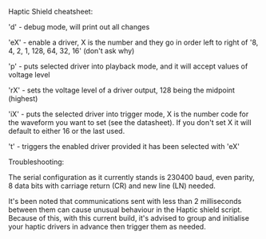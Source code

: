 Haptic Shield cheatsheet:

'd' - debug mode, will print out all changes

'eX' - enable a driver, X is the number and they go in order left to right of '8, 4, 2, 1, 128, 64, 32, 16' (don't ask why)

'p' - puts selected driver into playback mode, and it will accept values of voltage level

'rX' - sets the voltage level of a driver output, 128 being the midpoint (highest)

'iX' - puts the selected driver into trigger mode, X is the number code for the waveform you want to set (see the datasheet). If you don't set X it will default to either 16 or the last used.

't' - triggers the enabled driver provided it has been selected with 'eX'

Troubleshooting:

The serial configuration as it currently stands is 230400 baud, even parity, 8 data bits with carriage return (CR) and new line (LN) needed.

It's been noted that communications sent with less than 2 milliseconds between them can cause unusual behaviour in the Haptic shield script. Because of this, with this current build, it's advised to group and initialise your haptic drivers in advance then trigger them as needed.
